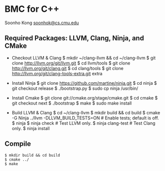 BMC for C++
===========
Soonho Kong <soonhok@cs.cmu.edu>

Required Packages: LLVM, Clang, Ninja, and CMake
-----------------

 - Checkout LLVM & Clang
    $ mkdir ~/clang-llvm && cd ~/clang-llvm
    $ git clone http://llvm.org/git/llvm.git
    $ cd llvm/tools
    $ git clone http://llvm.org/git/clang.git
    $ cd clang/tools
    $ git clone http://llvm.org/git/clang-tools-extra.git extra

 - Install Ninja
    $ git clone https://github.com/martine/ninja.git
    $ cd ninja
    $ git checkout release
    $ ./bootstrap.py
    $ sudo cp ninja /usr/bin/

 - Install Cmake
    $ git clone git://cmake.org/stage/cmake.git
    $ cd cmake
    $ git checkout next
    $ ./bootstrap
    $ make
    $ sudo make install

 - Build LLVM & Clang
    $ cd ~/clang-llvm
    $ mkdir build && cd build
    $ cmake -G Ninja ../llvm -DLLVM_BUILD_TESTS=ON  # Enable tests; default is off.
    $ ninja
    $ ninja check       # Test LLVM only.
    $ ninja clang-test  # Test Clang only.
    $ ninja install

Compile
-------

    $ mkdir build && cd build
    $ cmake ../
    $ make

